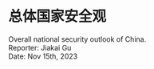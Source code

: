 # 总体国家安全观

<span px-2 py-1 rounded text-gray-300>
    Overall national security outlook of China.
</span>

<div abs-br mb-20 mr-15 flex gap-2 text-sm text-left>
    Reporter: Jiakai Gu <br />
    Date: Nov 15th, 2023 <br />
</div>

<!-- 
大家好，今天由我来代表我们小组做总体国家安全观章节的汇报。
 -->